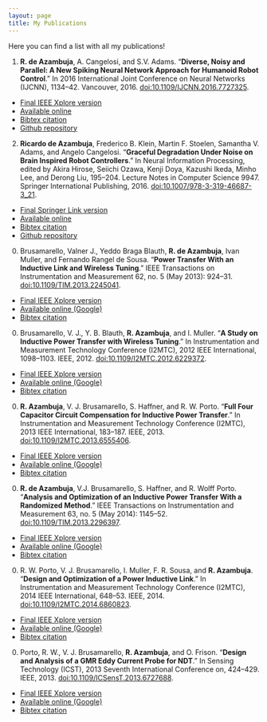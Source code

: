 ```yaml
---
layout: page
title: My Publications
---
```


<p class="message">
  Here you can find a list with all my publications!
</p>

1. **R. de Azambuja**, A. Cangelosi, and S.V. Adams. “**Diverse, Noisy and Parallel: A New Spiking Neural Network Approach for Humanoid Robot Control**.” In 2016 International Joint Conference on Neural Networks (IJCNN), 1134–42. Vancouver, 2016. [doi:10.1109/IJCNN.2016.7727325](http://dx.doi.org/10.1109/IJCNN.2016.7727325).
  * [Final IEEE Xplore version](http://ieeexplore.ieee.org/document/7727325/)
  * [Available online](https://github.com/ricardodeazambuja/IJCNN2016/raw/master/IJCNN2016_preprint.pdf)
  * [Bibtex citation]()
  * [Github repository](https://github.com/ricardodeazambuja/IJCNN2016)
2. **Ricardo de Azambuja**, Frederico B. Klein, Martin F. Stoelen, Samantha V. Adams, and Angelo Cangelosi. “**Graceful Degradation Under Noise on Brain Inspired Robot Controllers**.” In Neural Information Processing, edited by Akira Hirose, Seiichi Ozawa, Kenji Doya, Kazushi Ikeda, Minho Lee, and Derong Liu, 195–204. Lecture Notes in Computer Science 9947. Springer International Publishing, 2016. [doi:10.1007/978-3-319-46687-3_21](http://dx.doi.org/10.1007/978-3-319-46687-3_21).
  * [Final Springer Link version](http://link.springer.com/chapter/10.1007/978-3-319-46687-3_21)
  * [Available online](https://github.com/ricardodeazambuja/ICONIP2016/raw/master/ICONIP2016_preprint.pdf)
  * [Bibtex citation]()
  * [Github repository](https://github.com/ricardodeazambuja/ICONIP2016)
0. Brusamarello, Valner J., Yeddo Braga Blauth, **R. de Azambuja**, Ivan Muller, and Fernando Rangel de Sousa. “**Power Transfer With an Inductive Link and Wireless Tuning**.” IEEE Transactions on Instrumentation and Measurement 62, no. 5 (May 2013): 924–31. [doi:10.1109/TIM.2013.2245041](http://dx.doi.org/10.1109/TIM.2013.2245041).
  * [Final IEEE Xplore version](http://ieeexplore.ieee.org/document/6482618/)
  * [Available online (Google)](http://scholar.google.com/scholar?oi=bibs&hl=en&cluster=16111281918178162486)
  * [Bibtex citation]()
0. Brusamarello, V. J., Y. B. Blauth, **R. Azambuja**, and I. Muller. “**A Study on Inductive Power Transfer with Wireless Tuning**.” In Instrumentation and Measurement Technology Conference (I2MTC), 2012 IEEE International, 1098–1103. IEEE, 2012. [doi:10.1109/I2MTC.2012.6229372](http://dx.doi.org/10.1109/I2MTC.2012.6229372).
  * [Final IEEE Xplore version](http://ieeexplore.ieee.org/document/6229372/)
  * [Available online (Google)](http://www.google.com/search?q="A+Study+on+Inductive+Power+Transfer+with+Wireless+Tuning")
  * [Bibtex citation]()
0. **R. Azambuja**, V. J. Brusamarello, S. Haffner, and R. W. Porto. “**Full Four Capacitor Circuit Compensation for Inductive Power Transfer**.” In Instrumentation and Measurement Technology Conference (I2MTC), 2013 IEEE International, 183–187. IEEE, 2013. [doi:10.1109/I2MTC.2013.6555406](http://dx.doi.org/10.1109/I2MTC.2013.6555406).
  * [Final IEEE Xplore version](http://ieeexplore.ieee.org/document/6555406/)
  * [Available online (Google)](http://www.google.com/search?q="Full+four+capacitor+circuit+compensation+for+inductive+power+transfer")
  * [Bibtex citation]()
0. **R. de Azambuja**, V.J. Brusamarello, S. Haffner, and R. Wolff Porto. “**Analysis and Optimization of an Inductive Power Transfer With a Randomized Method**.” IEEE Transactions on Instrumentation and Measurement 63, no. 5 (May 2014): 1145–52. [doi:10.1109/TIM.2013.2296397](http://dx.doi.org/10.1109/TIM.2013.2296397).
  * [Final IEEE Xplore version](http://ieeexplore.ieee.org/document/6719500/)
  * [Available online (Google)](http://scholar.google.com/scholar?oi=bibs&hl=en&cluster=12486241629850522524)
  * [Bibtex citation]()
0. R. W. Porto, V. J. Brusamarello, I. Muller, F. R. Sousa, and **R. Azambuja**. “**Design and Optimization of a Power Inductive Link**.” In Instrumentation and Measurement Technology Conference (I2MTC), 2014 IEEE International, 648–53. IEEE, 2014. [doi:10.1109/I2MTC.2014.6860823](http://dx.doi.org/10.1109/I2MTC.2014.6860823).
  * [Final IEEE Xplore version](http://ieeexplore.ieee.org/document/6860823/)
  * [Available online (Google)](http://scholar.google.com/scholar?oi=bibs&hl=en&cluster=10833638267026289437)
  * [Bibtex citation]()
0. Porto, R. W., V. J. Brusamarello, **R. Azambuja**, and O. Frison. “**Design and Analysis of a GMR Eddy Current Probe for NDT**.” In Sensing Technology (ICST), 2013 Seventh International Conference on, 424–429. IEEE, 2013. [doi:10.1109/ICSensT.2013.6727688](http://dx.doi.org/10.1109/ICSensT.2013.6727688).
  * [Final IEEE Xplore version](http://ieeexplore.ieee.org/document/6727688/)
  * [Available online (Google)](http://scholar.google.com/scholar?oi=bibs&hl=en&cluster=17563980425261212421)
  * [Bibtex citation]()

